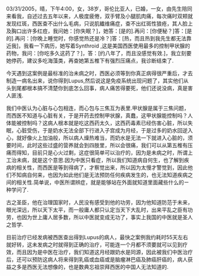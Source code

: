 03/31/2005，晴，下午4:00，女，38岁，哥伦比亚人，已婚，一女，由先生陪同来看我，自述过去五年以来，人极度疲倦，双手臂及小腿肌肉痛，每次痛时双颊就发现红斑，西医查不出什么毛病，只说肌纎维痛症，查不出红斑性狼疮，其人脸上及胸口出许多红痘，我问她：[你失眠？]，她答：[是的].再问：[你便秘？]答：[是的].再问：[你晚上睡觉时，你感觉热还是冷？]答：[热，而且热到我先生都无法靠近我]，我看一下病历，她写着Synthroid ,这是美国西医使用最多的控制甲状腺的药物，我问：[你吃多久这药了？]，答：[约八年了，而且没感觉有效.]，我立刻要她停药，建议多吃海藻类，再查她第五椎下有强烈压痛点，我诊断结束了.

今天遇到这案例是最标准的治未病之时，西医必须等到你真正病得很严重后，才去制造一病名出来，说你得到Lupus,然后说这是免疫系统出现问题了，其实他们从头到尾都根本搞不清楚你到底怎么回事，病人痛苦得要死，他们还说没病，真是害人匪浅.

我们中医认为心脏与心包相连，而心包与三焦互为表里.甲状腺是属于三焦问题，而西医不知道与心脏有关，于是开药去控制甲状腺，真蠢，这甲状腺能控制吗？人体能被控制吗？这病人根本就是吃这西药太久，这西药毒素已经伤害心脏，所以失眠，心脏受伤，于是奶水无法全部下行进入子宫成为月经，于是过多的奶水回逆入心，就好像火上加油般，所以病人燥热难当，而奶水是无法一下就进入心脏的，须要时间，此时这些过盛的营养就会到四肢里，所以会很痛，我们可以从第五椎有压痛而得知，目前只是心火过剩，这症很简单可以治疗的，因为是未病之时，所谓上工治未病，就是这个意思.因为中医只看症，所以我们知道病自何生，也了解到疾病的相关性，而西医是等到得病了，才察觉出来，所以因为太慢才警觉到，因此他们不知病自何来，也因为如此他们是无法预防任何疾病发生的，也无法知道疾病之间的相关性.简单说，中医所谓辨症，就是能够站在外面就知道里面藏些什么的ㄧ种学问了.

古之圣臣，他在治理国家时，人民没有感受到他的功劳，因为他知道防范于未来，眼光深远，所以天下太平，而一般庸人都只认定当天下大乱时，出来平乱之臣有功劳，也因为世上庸人居多数，所以中医就变成无功了，事实上我国的中医就是圣人之哲学.

目前治疗已经发病被西医查出得到Lupus的病人，最快之案例我约耗时55天左右就好转，这未发病之时就得到正确的治疗，可能连一个月都不须要就可以见到疗效，而且因为是中医在治疗，我们知道这月经跟奶水是同源，因此被我们中医治疗后，还可以预防这病人将来得到乳癌或血癌或是脑瘤淋巴癌及肺癌肝癌的，病人获益之多是西医无法想像的，也是数典忘祖崇拜西医的中国人无法知道的.